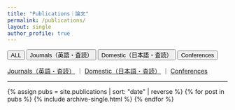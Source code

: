 ```yaml
---
title: "Publications｜論文"
permalink: /publications/
layout: single
author_profile: true
---
```


<!-- Publications toggle (ALL | Journals | Domestic | Conferences) -->
<div class="pub-filter-wrap">
  <div class="pub-tabs" role="tablist" aria-label="Publications filter" id="pub-tabs">
    <button class="pub-tab" role="tab" aria-selected="true" data-filter="all" id="tab-all">
      ALL <span class="pub-count" data-count-for="all"></span>
    </button>
    <button class="pub-tab" role="tab" aria-selected="false" data-filter="journals" id="tab-journals">
      Journals（英語・査読）<span class="pub-count" data-count-for="journals"></span>
    </button>
    <button class="pub-tab" role="tab" aria-selected="false" data-filter="domestic" id="tab-domestic">
      Domestic（日本語・査読）<span class="pub-count" data-count-for="domestic"></span>
    </button>
    <button class="pub-tab" role="tab" aria-selected="false" data-filter="conferences" id="tab-conferences">
      Conferences <span class="pub-count" data-count-for="conferences"></span>
    </button>
  </div>
</div>

<noscript>
  <p>
    <a href="/publications/journals/">Journals（英語・査読）</a> ｜ 
    <a href="/publications/domestic/">Domestic（日本語・査読）</a> ｜ 
    <a href="/publications/conferences/">Conferences</a>
  </p>
</noscript>

<hr/>

<div class="entries-list">
{% assign pubs = site.publications | sort: "date" | reverse %}
{% for post in pubs %}
  {% include archive-single.html %}
{% endfor %}
</div>
